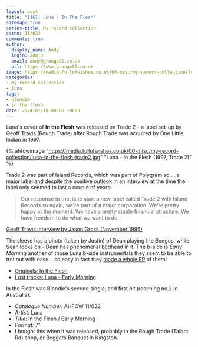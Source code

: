 ```yaml
---
layout: post
title: "[161] Luna - In The Flesh"
sitemap: true
series-title: My record collection
catno: 11/032
comments: true
author:
  display_name: Andy
  login: admin
  email: andy@grange85.co.uk
  url: https://www.grange85.co.uk
image: https://media.fullofwishes.co.uk/00-misc/my-record-collection/luna-in-the-flesh-trade2.jpg
categories:
- my record collection
- luna
tags:
- blondie
- in the flesh
date: 2024-07-18 00:00 +0000
---
```

Luna's cover of **In the Flesh** was released on Trade 2 - a label set-up by Geoff Travis (Rough Trade) after Rough Trade was acquired by One Little Indian in 1997. 

{% ahfowimage "https://media.fullofwishes.co.uk/00-misc/my-record-collection/luna-in-the-flesh-trade2.jpg" "Luna - In the Flesh (1997, Trade 2)" %}

Trade 2 was part of Island Records, which was part of Polygram so ... a major label and despite the positive outlook in an interview at the time the label only seemed to last a couple of years:

<blockquote>
Our response to that is to start a new label called Trade 2 with Island Records so again, we're part of a major corporation. We're pretty happy at the moment. We have a pretty stable financial structure. We have freedom to do what we want to do.
</blockquote>
<p class="caption"><a href="https://www.furious.com/perfect/rt.html">Geoff Travis interview by Jason Gross (November 1996)</a></p>

The sleeve has a photo (taken by Justin) of Dean playing the Bongos, while Sean looks on - Dean has phenomenal bedhead in it. The b-side is _Early Morning_ another of those Luna b-side instrumentals they seem to be able to trot out with ease... so easy in fact they [made a whole EP](/2024/06/03/my-record-collection-141-luna-a-place-of-greater-safety/) of them!

- [Originals: In the Flesh](/2013/09/25/originals-in-the-flesh-by-blondie-covered-by-luna/)
- [Lost tracks: Luna - Early Morning](/2021/05/21/audio-lost-tracks-luna-early-morning/)

In the Flesh was Blondie's second single, and first _hit_ (reaching no.2 in Australia).

 - *Catalogue Number:* AHFOW 11/032
 - *Artist:* Luna 
 - *Title:* In the Flesh / Early Morning
 - *Format:* 7"
 - I bought this when it was released, probably in the Rough Trade (Talbot Rd) shop, or Beggars Banquet in Kingston.
